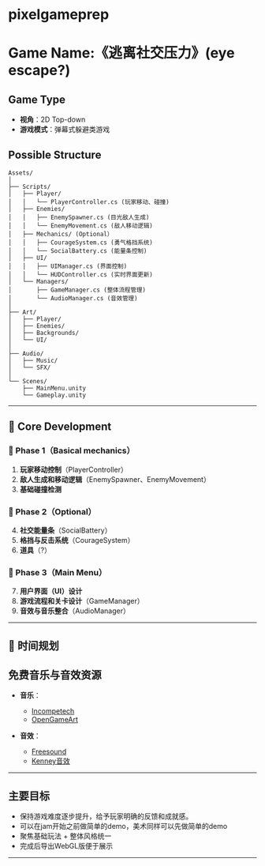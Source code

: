 # pixelgameprep

# Game Name:《逃离社交压力》(eye escape?)

## Game Type

* **视角**：2D Top-down
* **游戏模式**：弹幕式躲避类游戏

## Possible Structure

```plaintext
Assets/
│
├── Scripts/
│   ├── Player/
│   │   └── PlayerController.cs (玩家移动、碰撞)
│   ├── Enemies/
│   │   ├── EnemySpawner.cs (目光敌人生成)
│   │   └── EnemyMovement.cs (敌人移动逻辑)
│   ├── Mechanics/ (Optional）
│   │   ├── CourageSystem.cs (勇气格挡系统)
│   │   └── SocialBattery.cs (能量条控制)
│   ├── UI/
│   │   ├── UIManager.cs (界面控制)
│   │   └── HUDController.cs (实时界面更新)
│   └── Managers/
│       ├── GameManager.cs (整体流程管理)
│       └── AudioManager.cs (音效管理)
│
├── Art/
│   ├── Player/
│   ├── Enemies/
│   ├── Backgrounds/
│   └── UI/
│
├── Audio/
│   ├── Music/
│   └── SFX/
│
└── Scenes/
    ├── MainMenu.unity
    └── Gameplay.unity
```

---

## 🚩 Core Development

### 🔹 Phase 1（Basical mechanics）

1. **玩家移动控制**（PlayerController）
2. **敌人生成和移动逻辑**（EnemySpawner、EnemyMovement）
3. **基础碰撞检测**

### 🔸 Phase 2（Optional）

4. **社交能量条**（SocialBattery）
5. **格挡与反击系统**（CourageSystem）
6. **道具**（?）

### 🔹 Phase 3（Main Menu）

7. **用户界面（UI）设计**
8. **游戏流程和关卡设计**（GameManager）
9. **音效与音乐整合**（AudioManager）

---

## 📅 时间规划


## 免费音乐与音效资源

* **音乐**：

  * [Incompetech](https://incompetech.com/music/)
  * [OpenGameArt](https://opengameart.org/art-search-advanced?field_art_type_tid[]=12)

* **音效**：

  * [Freesound](https://freesound.org/)
  * [Kenney音效](https://kenney.nl/assets?q=audio)

---


## 主要目标

* 保持游戏难度逐步提升，给予玩家明确的反馈和成就感。
* 可以在jam开始之前做简单的demo，美术同样可以先做简单的demo 
* 聚焦基础玩法 + 整体风格统一
* 完成后导出WebGL版便于展示

---
